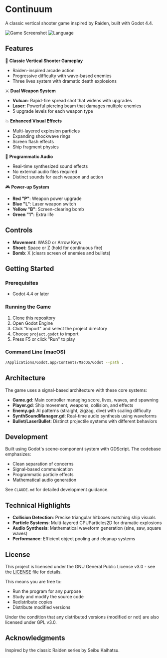 # Continuum

A classic vertical shooter game inspired by Raiden, built with Godot 4.4.

![Game Screenshot](https://img.shields.io/badge/Godot-4.4-blue.svg) ![Language](https://img.shields.io/badge/Language-GDScript-orange.svg)

## Features

🚀 **Classic Vertical Shooter Gameplay**
- Raiden-inspired arcade action
- Progressive difficulty with wave-based enemies
- Three lives system with dramatic death explosions

⚔️ **Dual Weapon System**
- **Vulcan**: Rapid-fire spread shot that widens with upgrades
- **Laser**: Powerful piercing beam that damages multiple enemies
- 5 upgrade levels for each weapon type

💥 **Enhanced Visual Effects**
- Multi-layered explosion particles
- Expanding shockwave rings
- Screen flash effects
- Ship fragment physics

🎵 **Programmatic Audio**
- Real-time synthesized sound effects
- No external audio files required
- Distinct sounds for each weapon and action

🎮 **Power-up System**
- **Red "P"**: Weapon power upgrade
- **Blue "L"**: Laser weapon switch
- **Yellow "B"**: Screen-clearing bomb
- **Green "1"**: Extra life

## Controls

- **Movement**: WASD or Arrow Keys
- **Shoot**: Space or Z (hold for continuous fire)
- **Bomb**: X (clears screen of enemies and bullets)

## Getting Started

### Prerequisites
- Godot 4.4 or later

### Running the Game
1. Clone this repository
2. Open Godot Engine
3. Click "Import" and select the project directory
4. Choose `project.godot` to import
5. Press F5 or click "Run" to play

### Command Line (macOS)
```bash
/Applications/Godot.app/Contents/MacOS/Godot --path . 
```

## Architecture

The game uses a signal-based architecture with these core systems:

- **Game.gd**: Main controller managing score, lives, waves, and spawning
- **Player.gd**: Ship movement, weapons, collision, and effects
- **Enemy.gd**: AI patterns (straight, zigzag, dive) with scaling difficulty
- **SynthSoundManager.gd**: Real-time audio synthesis using waveforms
- **Bullet/LaserBullet**: Distinct projectile systems with different behaviors

## Development

Built using Godot's scene-component system with GDScript. The codebase emphasizes:
- Clean separation of concerns
- Signal-based communication
- Programmatic particle effects
- Mathematical audio generation

See `CLAUDE.md` for detailed development guidance.

## Technical Highlights

- **Collision Detection**: Precise triangular hitboxes matching ship visuals
- **Particle Systems**: Multi-layered CPUParticles2D for dramatic explosions
- **Audio Synthesis**: Mathematical waveform generation (sine, saw, square waves)
- **Performance**: Efficient object pooling and cleanup systems

## License

This project is licensed under the GNU General Public License v3.0 - see the [LICENSE](LICENSE) file for details.

This means you are free to:
- Run the program for any purpose
- Study and modify the source code
- Redistribute copies
- Distribute modified versions

Under the condition that any distributed versions (modified or not) are also licensed under GPL v3.0.

## Acknowledgments

Inspired by the classic Raiden series by Seibu Kaihatsu.